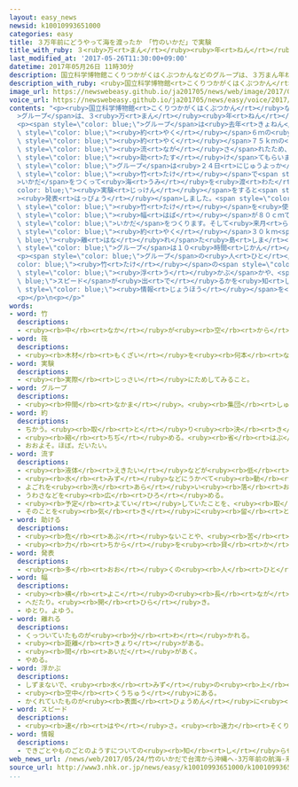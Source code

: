 ```yaml
---
layout: easy_news
newsid: k10010993651000
categories: easy
title: ３万年前にどうやって海を渡ったか　「竹のいかだ」で実験
title_with_ruby: ３<ruby>万<rt>まん</rt></ruby><ruby>年<rt>ねん</rt></ruby><ruby>前<rt>まえ</rt></ruby>にどうやって<ruby>海<rt>うみ</rt></ruby>を<ruby>渡<rt>わた</rt></ruby>ったか　「<ruby>竹<rt>たけ</rt></ruby>のいかだ」で<ruby>実験<rt>じっけん</rt></ruby>
last_modified_at: '2017-05-26T11:30:00+09:00'
datetime: 2017年05月26日 11時30分
description: 国立科学博物館こくりつかがくはくぶつかんなどのグループは、３万まん年ねんぐらい前まえの人ひとたちが今いまの台湾たいわんから沖縄おきなわにどうやって来きたか調しらべています。
description_with_ruby: <ruby>国立科学博物館<rt>こくりつかがくはくぶつかん</rt></ruby>などのグループは、３<ruby>万<rt>まん</rt></ruby><ruby>年<rt>ねん</rt></ruby>ぐらい<ruby>前<rt>まえ</rt></ruby>の<ruby>人<rt>ひと</rt></ruby>たちが<ruby>今<rt>いま</rt></ruby>の<ruby>台湾<rt>たいわん</rt></ruby>から<ruby>沖縄<rt>おきなわ</rt></ruby>にどうやって<ruby>来<rt>き</rt></ruby>たか<ruby>調<rt>しら</rt></ruby>べています。
image_url: https://newswebeasy.github.io/ja201705/news/web/image/2017/05/26/k10010993651000.jpg
voice_url: https://newswebeasy.github.io/ja201705/news/easy/voice/2017/05/26/k10010993651000.mp3
contents: "<p><ruby>国立科学博物館<rt>こくりつかがくはくぶつかん</rt></ruby>などの<span style=\"color: blue;\"\
  >グループ</span>は、３<ruby>万<rt>まん</rt></ruby><ruby>年<rt>ねん</rt></ruby>ぐらい<ruby>前<rt>まえ</rt></ruby>の<ruby>人<rt>ひと</rt></ruby>たちが<ruby>今<rt>いま</rt></ruby>の<ruby>台湾<rt>たいわん</rt></ruby>から<ruby>沖縄<rt>おきなわ</rt></ruby>にどうやって<ruby>来<rt>き</rt></ruby>たか<ruby>調<rt>しら</rt></ruby>べています。</p>\n\
  <p><span style=\"color: blue;\">グループ</span>は<ruby>去年<rt>きょねん</rt></ruby>７<ruby>月<rt>がつ</rt></ruby>、<ruby>長<rt>なが</rt></ruby>さ<span\
  \ style=\"color: blue;\"><ruby>約<rt>やく</rt></ruby></span>６ｍの<ruby>草<rt>くさ</rt></ruby>の<ruby>船<rt>ふね</rt></ruby>をつくって、<ruby>沖縄県<rt>おきなわけん</rt></ruby>の<ruby>与那国島<rt>よなぐにじま</rt></ruby>から<ruby>西表島<rt>いりおもてじま</rt></ruby>まで、<span\
  \ style=\"color: blue;\"><ruby>約<rt>やく</rt></ruby></span>７５ｋｍの<ruby>海<rt>うみ</rt></ruby>を<ruby>渡<rt>わた</rt></ruby>ろうとしました。しかし、<ruby>船<rt>ふね</rt></ruby>が<span\
  \ style=\"color: blue;\"><ruby>流<rt>なが</rt></ruby>さ</span>れたため、<ruby>途中<rt>とちゅう</rt></ruby>でほかの<ruby>船<rt>ふね</rt></ruby>に<span\
  \ style=\"color: blue;\"><ruby>助<rt>たす</rt></ruby>け</span>てもらいました。</p>\n<p><span\
  \ style=\"color: blue;\">グループ</span>は<ruby>２４日<rt>にじゅうよっか</rt></ruby>、<ruby>今度<rt>こんど</rt></ruby>は<span\
  \ style=\"color: blue;\"><ruby>竹<rt>たけ</rt></ruby></span>で<span style=\"color: blue;\"\
  >いかだ</span>をつくって<ruby>海<rt>うみ</rt></ruby>を<ruby>渡<rt>わた</rt></ruby>る<span style=\"\
  color: blue;\"><ruby>実験<rt>じっけん</rt></ruby></span>をすると<span style=\"color: blue;\"\
  ><ruby>発表<rt>はっぴょう</rt></ruby></span>しました。<span style=\"color: blue;\">グループ</span>は<ruby>台湾<rt>たいわん</rt></ruby>の<span\
  \ style=\"color: blue;\"><ruby>竹<rt>たけ</rt></ruby></span>を<ruby>使<rt>つか</rt></ruby>って、<ruby>長<rt>なが</rt></ruby>さが１０m、<span\
  \ style=\"color: blue;\"><ruby>幅<rt>はば</rt></ruby></span>が８０ｃｍで、５<ruby>人<rt>にん</rt></ruby>が<ruby>乗<rt>の</rt></ruby>ることができる<span\
  \ style=\"color: blue;\">いかだ</span>をつくります。そして<ruby>来月<rt>らいげつ</rt></ruby>、<ruby>台湾<rt>たいわん</rt></ruby>の<ruby>東側<rt>ひがしがわ</rt></ruby>の<ruby>海岸<rt>かいがん</rt></ruby>を<ruby>出発<rt>しゅっぱつ</rt></ruby>して、<span\
  \ style=\"color: blue;\"><ruby>約<rt>やく</rt></ruby></span>３０ｋｍ<span style=\"color:\
  \ blue;\"><ruby>離<rt>はな</rt></ruby>れ</span>た<ruby>島<rt>しま</rt></ruby>に<ruby>向<rt>む</rt></ruby>かいます。<span\
  \ style=\"color: blue;\">グループ</span>は１０<ruby>時間<rt>じかん</rt></ruby><ruby>以上<rt>いじょう</rt></ruby>かかると<ruby>考<rt>かんが</rt></ruby>えています。</p>\n\
  <p><span style=\"color: blue;\">グループ</span>の<ruby>人<rt>ひと</rt></ruby>は「<span style=\"\
  color: blue;\"><ruby>竹<rt>たけ</rt></ruby></span>の<span style=\"color: blue;\">いかだ</span>がどのくらい<ruby>水<rt>みず</rt></ruby>に<span\
  \ style=\"color: blue;\"><ruby>浮<rt>う</rt></ruby>かぶ</span>かや、<span style=\"color:\
  \ blue;\">スピード</span>が<ruby>出<rt>で</rt></ruby>るかを<ruby>知<rt>し</rt></ruby>りたいです。<ruby>十分<rt>じゅうぶん</rt></ruby>な<ruby>道具<rt>どうぐ</rt></ruby>がなかった<ruby>昔<rt>むかし</rt></ruby>の<ruby>人<rt>ひと</rt></ruby>たちがどうやって<ruby>遠<rt>とお</rt></ruby>い<ruby>島<rt>しま</rt></ruby>まで<ruby>行<rt>い</rt></ruby>ったか<ruby>知<rt>し</rt></ruby>るために<ruby>必要<rt>ひつよう</rt></ruby>な<span\
  \ style=\"color: blue;\"><ruby>情報<rt>じょうほう</rt></ruby></span>を<ruby>集<rt>あつ</rt></ruby>めたいです」と<ruby>話<rt>はな</rt></ruby>しています。</p>\n\
  <p></p>\n<p></p>"
words:
- word: 竹
  descriptions:
  - <ruby><rb>中</rb><rt>なか</rt></ruby>が<ruby><rb>空</rb><rt>から</rt></ruby>の<ruby><rb>茎</rb><rt>くき</rt></ruby>に、<ruby><rb>節</rb><rt>ふし</rt></ruby>のある<ruby><rb>植物</rb><rt>しょくぶつ</rt></ruby>。<ruby><rb>日用品</rb><rt>にちようひん</rt></ruby>や、<ruby><rb>細工物</rb><rt>さいくもの</rt></ruby>などに<ruby><rb>使</rb><rt>つか</rt></ruby>う。<ruby><rb>若</rb><rt>わか</rt></ruby>い<ruby><rb>芽</rb><rt>め</rt></ruby>を「たけのこ」という。
- word: 筏
  descriptions:
  - <ruby><rb>木材</rb><rt>もくざい</rt></ruby>を<ruby><rb>何本</rb><rt>なんぼん</rt></ruby>も<ruby><rb>結</rb><rt>むす</rt></ruby>び<ruby><rb>合</rb><rt>あ</rt></ruby>わせて、<ruby><rb>水</rb><rt>みず</rt></ruby>にうかべたもの。<ruby><rb>木材</rb><rt>もくざい</rt></ruby>を<ruby><rb>運</rb><rt>はこ</rt></ruby>んだり、<ruby><rb>舟</rb><rt>ふね</rt></ruby>の<ruby><rb>代</rb><rt>か</rt></ruby>わりにしたりする。
- word: 実験
  descriptions:
  - <ruby><rb>実際</rb><rt>じっさい</rt></ruby>にためしてみること。
- word: グループ
  descriptions:
  - <ruby><rb>仲間</rb><rt>なかま</rt></ruby>。<ruby><rb>集団</rb><rt>しゅうだん</rt></ruby>。
- word: 約
  descriptions:
  - ちかう。<ruby><rb>取</rb><rt>と</rt></ruby>り<ruby><rb>決</rb><rt>き</rt></ruby>める。
  - <ruby><rb>縮</rb><rt>ちぢ</rt></ruby>める。<ruby><rb>省</rb><rt>はぶ</rt></ruby>く。<ruby><rb>簡単</rb><rt>かんたん</rt></ruby>にする。
  - おおよそ。ほぼ。だいたい。
- word: 流す
  descriptions:
  - <ruby><rb>液体</rb><rt>えきたい</rt></ruby>などが<ruby><rb>低</rb><rt>ひく</rt></ruby>いほうへ<ruby><rb>動</rb><rt>うご</rt></ruby>くようにする。
  - <ruby><rb>水</rb><rt>みず</rt></ruby>などにうかべて<ruby><rb>動</rb><rt>うご</rt></ruby>かす。
  - よごれを<ruby><rb>洗</rb><rt>あら</rt></ruby>い<ruby><rb>落</rb><rt>お</rt></ruby>とす。
  - うわさなどを<ruby><rb>広</rb><rt>ひろ</rt></ruby>める。
  - <ruby><rb>予定</rb><rt>よてい</rt></ruby>していたことを、<ruby><rb>取</rb><rt>と</rt></ruby>りやめる。
  - そのことを<ruby><rb>気</rb><rt>き</rt></ruby>に<ruby><rb>留</rb><rt>と</rt></ruby>めない。
- word: 助ける
  descriptions:
  - <ruby><rb>危</rb><rt>あぶ</rt></ruby>ないことや、<ruby><rb>苦</rb><rt>くる</rt></ruby>しいことから、<ruby><rb>救</rb><rt>すく</rt></ruby>う。
  - <ruby><rb>力</rb><rt>ちから</rt></ruby>を<ruby><rb>貸</rb><rt>か</rt></ruby>す。<ruby><rb>手伝</rb><rt>てつだ</rt></ruby>う。
- word: 発表
  descriptions:
  - <ruby><rb>多</rb><rt>おお</rt></ruby>くの<ruby><rb>人</rb><rt>ひと</rt></ruby>に<ruby><rb>広</rb><rt>ひろ</rt></ruby>く<ruby><rb>知</rb><rt>し</rt></ruby>らせること。
- word: 幅
  descriptions:
  - <ruby><rb>横</rb><rt>よこ</rt></ruby>の<ruby><rb>長</rb><rt>なが</rt></ruby>さ。
  - へだたり。<ruby><rb>開</rb><rt>ひら</rt></ruby>き。
  - ゆとり。よゆう。
- word: 離れる
  descriptions:
  - くっついていたものが<ruby><rb>分</rb><rt>わ</rt></ruby>かれる。
  - <ruby><rb>距離</rb><rt>きょり</rt></ruby>がある。
  - <ruby><rb>間</rb><rt>あいだ</rt></ruby>があく。
  - やめる。
- word: 浮かぶ
  descriptions:
  - しずまないで、<ruby><rb>水</rb><rt>みず</rt></ruby>の<ruby><rb>上</rb><rt>うえ</rt></ruby>にある。<ruby><rb>浮</rb><rt>う</rt></ruby>く。
  - <ruby><rb>空中</rb><rt>くうちゅう</rt></ruby>にある。
  - かくれていたものが<ruby><rb>表面</rb><rt>ひょうめん</rt></ruby>に<ruby><rb>現</rb><rt>あらわ</rt></ruby>れる。
- word: スピード
  descriptions:
  - <ruby><rb>速</rb><rt>はや</rt></ruby>さ。<ruby><rb>速力</rb><rt>そくりょく</rt></ruby>。
- word: 情報
  descriptions:
  - できごとやものごとのようすについての<ruby><rb>知</rb><rt>し</rt></ruby>らせ。
web_news_url: /news/web/2017/05/24/竹のいかだで台湾から沖縄へ-3万年前の航海-来月実験/
source_url: http://www3.nhk.or.jp/news/easy/k10010993651000/k10010993651000.html
...
```

